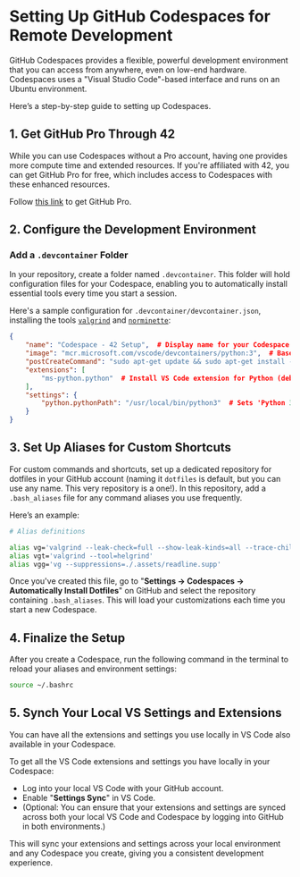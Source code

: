 # Setting Up GitHub Codespaces for Remote Development

GitHub Codespaces provides a flexible, powerful development environment that you can access from anywhere, even on low-end hardware.
Codespaces uses a "Visual Studio Code"-based interface and runs on an Ubuntu environment.   

Here’s a step-by-step guide to setting up Codespaces.

## 1. Get GitHub Pro Through 42

While you can use Codespaces without a Pro account, having one provides more compute time and extended resources.
If you're affiliated with 42, you can get GitHub Pro for free, which includes access to Codespaces with these enhanced resources.    

Follow [this link](https://github-portal.42.fr/login) to get GitHub Pro.

## 2. Configure the Development Environment

### Add a `.devcontainer` Folder

In your repository, create a folder named `.devcontainer`. This folder will hold configuration files for your Codespace, enabling you to automatically install essential tools every time you start a session.

Here's a sample configuration for `.devcontainer/devcontainer.json`, installing the tools [`valgrind`](https://github.com/ivosh/valgrind) and [`norminette`](https://github.com/42School/norminette):

```json
{
	"name": "Codespace - 42 Setup",  # Display name for your Codespace environment
	"image": "mcr.microsoft.com/vscode/devcontainers/python:3",  # Base image for the environment, using a pre-configured Python 3 (to use 'pip')
	"postCreateCommand": "sudo apt-get update && sudo apt-get install -y valgrind && sudo python3 -m pip install --upgrade pip setuptools && sudo python3 -m pip install norminette", # Install 'valgrind' and 'norminette' upon Codespace creation
	"extensions": [
		"ms-python.python"  # Install VS Code extension for Python (debugging, etc.)
	],
	"settings": {
		"python.pythonPath": "/usr/local/bin/python3"  # Sets 'Python 3' for all Python-related operations (e.g. 'pip' calls)
	}
}
```

## 3. Set Up Aliases for Custom Shortcuts
For custom commands and shortcuts, set up a dedicated repository for dotfiles in your GitHub account (naming it `dotfiles` is default, but you can use any name. This very repository is a one!).
In this repository, add a  `.bash_aliases` file for any command aliases you use frequently.   

Here’s an example:    

```bash
# Alias definitions

alias vg='valgrind --leak-check=full --show-leak-kinds=all --trace-children=yes --track-fds=yes'
alias vgt='valgrind --tool=helgrind'
alias vgg='vg --suppressions=./.assets/readline.supp'
```

Once you've created this file, go to  "**Settings → Codespaces → Automatically Install Dotfiles**" on GitHub and select the repository containing `.bash_aliases`.
This will load your customizations each time you start a new Codespace.

## 4. Finalize the Setup
After you create a Codespace, run the following command in the terminal to reload your aliases and environment settings:  
```bash
source ~/.bashrc
```

## 5. Synch Your Local VS Settings and Extensions

You can have all the extensions and settings you use locally in VS Code also available in your Codespace.

To get all the VS Code extensions and settings you have locally in your Codespace:

- Log into your local VS Code with your GitHub account.
- Enable "**Settings Sync**" in VS Code.
- (Optional: You can ensure that your extensions and settings are synced across both your local VS Code and Codespace by logging into GitHub in both environments.)

This will sync your extensions and settings across your local environment and any Codespace you create, giving you a consistent development experience.


